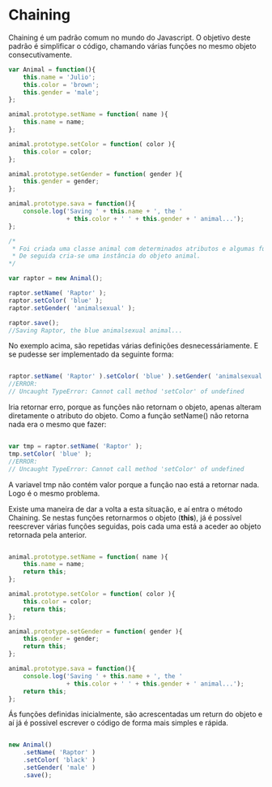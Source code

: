 # Chaining

Chaining é um padrão comum no mundo do Javascript.
O objetivo deste padrão é simplificar o código, chamando várias funções no mesmo
objeto consecutivamente.

```js
var Animal = function(){
    this.name = 'Julio';
    this.color = 'brown';
    this.gender = 'male';
};

animal.prototype.setName = function( name ){
    this.name = name;
};

animal.prototype.setColor = function( color ){
    this.color = color;
};

animal.prototype.setGender = function( gender ){
    this.gender = gender;
};

animal.prototype.sava = function(){
    console.log('Saving ' + this.name + ', the '
                + this.color + ' ' + this.gender + ' animal...');
};

/*
 * Foi criada uma classe animal com determinados atributos e algumas funções.
 * De seguida cria-se uma instância do objeto animal.
*/

var raptor = new Animal();

raptor.setName( 'Raptor' );
raptor.setColor( 'blue' );
raptor.setGender( 'animalsexual' );

raptor.save();
//Saving Raptor, the blue animalsexual animal...
```


No exemplo acima, são repetidas várias definições desnecessáriamente.
E se pudesse ser implementado da seguinte forma:

```js

raptor.setName( 'Raptor' ).setColor( 'blue' ).setGender( 'animalsexual' );
//ERROR:
// Uncaught TypeError: Cannot call method 'setColor' of undefined

```

Iria retornar erro, porque as funções não retornam o objeto, apenas alteram
diretamente o atributo do objeto. Como a função setName() não retorna nada era o
mesmo que fazer:


```js

var tmp = raptor.setName( 'Raptor' );
tmp.setColor( 'blue' );
//ERROR:
// Uncaught TypeError: Cannot call method 'setColor' of undefined

```

A variavel tmp não contém valor porque a função nao está a retornar nada. Logo
é o mesmo problema.



Existe uma maneira de dar a volta a esta situação, e aí entra o método Chaining.
Se nestas funções retornarmos o objeto (**this**), já é possível reescrever várias
funções seguidas, pois cada uma está a aceder ao objeto retornada pela anterior.

```js

animal.prototype.setName = function( name ){
    this.name = name;
    return this;
};

animal.prototype.setColor = function( color ){
    this.color = color;
    return this;
};

animal.prototype.setGender = function( gender ){
    this.gender = gender;
    return this;
};

animal.prototype.sava = function(){
    console.log('Saving ' + this.name + ', the '
                + this.color + ' ' + this.gender + ' animal...');
    return this;
};


```

Ás funções definidas inicialmente, são acrescentadas um return do objeto e aí
já é possivel escrever o código de forma mais simples e rápida.

```js

new Animal()
    .setName( 'Raptor' )
    .setColor( 'black' )
    .setGender( 'male' )
    .save();

```
